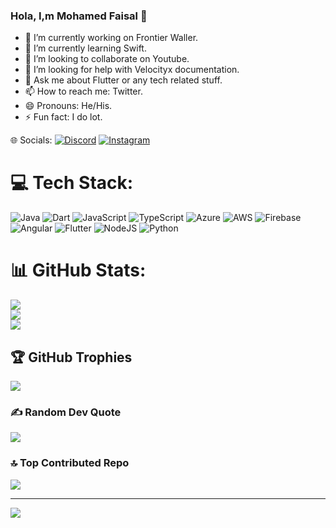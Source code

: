 ###  Hola, I,m Mohamed Faisal 👋

- 🔭 I’m currently working on Frontier Waller.
- 🌱 I’m currently learning Swift.
- 👯 I’m looking to collaborate on Youtube.
- 🤔 I’m looking for help with Velocityx documentation.
- 💬 Ask me about Flutter or any tech related stuff.
- 📫 How to reach me: Twitter.
- 😄 Pronouns: He/His.
- ⚡ Fun fact: I do lot.

🌐 Socials:
[![Discord](https://img.shields.io/badge/Discord-%237289DA.svg?logo=discord&logoColor=white)](https://discord.gg/https://github.com/Mohamedfaisal12/Mohamedfaisal12.git) [![Instagram](https://img.shields.io/badge/Instagram-%23E4405F.svg?logo=Instagram&logoColor=white)](https://instagram.com/mohamedfaisal12) 

# 💻 Tech Stack:
![Java](https://img.shields.io/badge/java-%23ED8B00.svg?style=flat&logo=java&logoColor=white) ![Dart](https://img.shields.io/badge/dart-%230175C2.svg?style=flat&logo=dart&logoColor=white) ![JavaScript](https://img.shields.io/badge/javascript-%23323330.svg?style=flat&logo=javascript&logoColor=%23F7DF1E) ![TypeScript](https://img.shields.io/badge/typescript-%23007ACC.svg?style=flat&logo=typescript&logoColor=white) ![Azure](https://img.shields.io/badge/azure-%230072C6.svg?style=flat&logo=azure-devops&logoColor=white) ![AWS](https://img.shields.io/badge/AWS-%23FF9900.svg?style=flat&logo=amazon-aws&logoColor=white) ![Firebase](https://img.shields.io/badge/firebase-%23039BE5.svg?style=flat&logo=firebase) ![Angular](https://img.shields.io/badge/angular-%23DD0031.svg?style=flat&logo=angular&logoColor=white) ![Flutter](https://img.shields.io/badge/Flutter-%2302569B.svg?style=flat&logo=Flutter&logoColor=white) ![NodeJS](https://img.shields.io/badge/node.js-6DA55F?style=flat&logo=node.js&logoColor=white) ![Python](https://img.shields.io/badge/python-3670A0?style=flat&logo=python&logoColor=ffdd54)
# 📊 GitHub Stats:
![](https://github-readme-stats.vercel.app/api?username=Mohamedfaisal12&theme=dracula&hide_border=false&include_all_commits=true&count_private=true)<br/>
![](https://github-readme-streak-stats.herokuapp.com/?user=Mohamedfaisal12&theme=dracula&hide_border=false)<br/>
![](https://github-readme-stats.vercel.app/api/top-langs/?username=Mohamedfaisal12&theme=dracula&hide_border=false&include_all_commits=true&count_private=true&layout=compact)

## 🏆 GitHub Trophies
![](https://github-profile-trophy.vercel.app/?username=Mohamedfaisal12&theme=radical&no-frame=false&no-bg=false&margin-w=4)

### ✍️ Random Dev Quote
![](https://quotes-github-readme.vercel.app/api?type=horizontal&theme=radical)

### 🔝 Top Contributed Repo
![](https://github-contributor-stats.vercel.app/api?username=Mohamedfaisal12&limit=5&theme=gruvbox&combine_all_yearly_contributions=true)

---
[![](https://visitcount.itsvg.in/api?id=Mohamedfaisal12&icon=2&color=9)](https://visitcount.itsvg.in)
